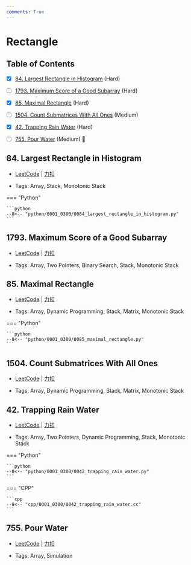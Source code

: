 ```yaml
---
comments: True
---
```


# Rectangle

## Table of Contents

- [x] [84. Largest Rectangle in Histogram](#84-largest-rectangle-in-histogram) (Hard)
- [ ] [1793. Maximum Score of a Good Subarray](#1793-maximum-score-of-a-good-subarray) (Hard)
- [x] [85. Maximal Rectangle](#85-maximal-rectangle) (Hard)
- [ ] [1504. Count Submatrices With All Ones](#1504-count-submatrices-with-all-ones) (Medium)
- [x] [42. Trapping Rain Water](#42-trapping-rain-water) (Hard)
- [ ] [755. Pour Water](#755-pour-water) (Medium) 👑


## 84. Largest Rectangle in Histogram

-    [LeetCode](https://leetcode.com/problems/largest-rectangle-in-histogram/) | [力扣](https://leetcode.cn/problems/largest-rectangle-in-histogram/)

-   Tags: Array, Stack, Monotonic Stack

=== "Python"

    ```python
    --8<-- "python/0001_0300/0084_largest_rectangle_in_histogram.py"
    ```



## 1793. Maximum Score of a Good Subarray

-    [LeetCode](https://leetcode.com/problems/maximum-score-of-a-good-subarray/) | [力扣](https://leetcode.cn/problems/maximum-score-of-a-good-subarray/)

-   Tags: Array, Two Pointers, Binary Search, Stack, Monotonic Stack



## 85. Maximal Rectangle

-    [LeetCode](https://leetcode.com/problems/maximal-rectangle/) | [力扣](https://leetcode.cn/problems/maximal-rectangle/)

-   Tags: Array, Dynamic Programming, Stack, Matrix, Monotonic Stack

=== "Python"

    ```python
    --8<-- "python/0001_0300/0085_maximal_rectangle.py"
    ```



## 1504. Count Submatrices With All Ones

-    [LeetCode](https://leetcode.com/problems/count-submatrices-with-all-ones/) | [力扣](https://leetcode.cn/problems/count-submatrices-with-all-ones/)

-   Tags: Array, Dynamic Programming, Stack, Matrix, Monotonic Stack



## 42. Trapping Rain Water

-    [LeetCode](https://leetcode.com/problems/trapping-rain-water/) | [力扣](https://leetcode.cn/problems/trapping-rain-water/)

-   Tags: Array, Two Pointers, Dynamic Programming, Stack, Monotonic Stack

=== "Python"

    ```python
    --8<-- "python/0001_0300/0042_trapping_rain_water.py"
    ```

=== "CPP"

    ```cpp
    --8<-- "cpp/0001_0300/0042_trapping_rain_water.cc"
    ```



## 755. Pour Water

-    [LeetCode](https://leetcode.com/problems/pour-water/) | [力扣](https://leetcode.cn/problems/pour-water/)

-   Tags: Array, Simulation



